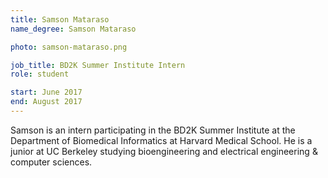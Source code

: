 ```yaml
---
title: Samson Mataraso
name_degree: Samson Mataraso

photo: samson-mataraso.png

job_title: BD2K Summer Institute Intern
role: student

start: June 2017
end: August 2017
---
```

Samson is an intern participating in the BD2K Summer Institute at the Department of Biomedical Informatics at Harvard Medical School. He is a junior at UC Berkeley studying bioengineering and electrical engineering & computer sciences.
